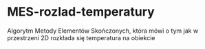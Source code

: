 # MES-rozlad-temperatury
Algorytm Metody Elementów Skończonych, która mówi o tym jak w przestrzeni 2D rozkłada się temperatura na obiekcie
